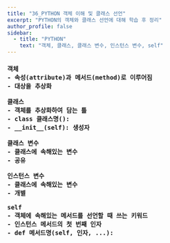 ```yaml
---
title: "36_PYTHON 객체 이해 및 클래스 선언"
excerpt: "PYTHON의 객체와 클래스 선언에 대해 학습 후 정리"
author_profile: false
sidebar:
  - title: "PYTHON"
    text: "객체, 클래스, 클래스 변수, 인스턴스 변수, self"
---
```

<h4>
<pre>
객체
- 속성(attribute)과 메서드(method)로 이루어짐
- 대상을 추상화<br>
클래스
- 객체를 추상화하여 담는 틀
- class 클래스명():
- __init__(self): 생성자<br>
클래스 변수
- 클래스에 속해있는 변수
- 공유<br>
인스턴스 변수
- 클래스에 속해있는 변수
- 개별<br>
self
- 객체에 속해있는 메서드를 선언할 때 쓰는 키워드
- 인스턴스 메서드의 첫 번째 인자
- def 메서드명(self, 인자, ...):
</pre>
</h4>
